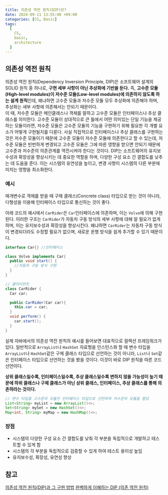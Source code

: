 ```yaml
---
title: 의존성 역전 원칙(DIP)란?
date: 2024-09-11 13:55:00 +09:00
categories: [CS, Basic]
tags:
  [
    CS,
    basic,
    architecture
  ]
---
```

## 의존성 역전 원칙
의존성 역전 원칙(Dependency Inversion Principle, DIP)은 소프트웨어 설계의 SOLID 원칙 중 하나로, **구현 세부 사항이 아닌 추상화에 기반을 둔다.** 즉, **고수준 모듈(High-level modules)이 저수준 모듈(Low-level modules)에 의존하지 않도록 하는 설계 원칙**인데, 왜냐하면 고수준 모듈과 저수준 모듈 모두 추상화에 의존해야 하며, 추상화는 세부 사항에 의존해서는 안되기 때문이다.  
이 때, 저수준 모듈은 메인클래스나 객체를 말하고 고수준 모듈은 인터페이스나 추상 클래스를 의미한다. 고수준 모듈이 상대적으로 큰 틀에서 어떤 의미있는 단일 기능을 제공하는 모듈이라면, 저수준 모듈은 고수준 모듈의 기능을 구현하기 위해 필요한 각 개별 요소가 어떻게 구현될지를 다룬다. 사실 직접적으로 인터페이스나 추상 클래스를 구현하는 것은 저수준 모듈이기 때문에 고수준 모듈이 저수준 모듈에 의존한다고 할 수 있는데, 저수준 모듈은 빈번하게 변경되고 고수준 모듈은 그에 따른 영향을 받으면 안되기 때문에 고수준과 저수준의 의존관계를 역전시켜야 한다는 것이다. 
DIP는 소프트웨어의 유지보수성과 확장성을 향상시키는 데 중요한 역할을 하며, 다양한 구성 요소 간 결합도를 낮추는 데 도움을 준다. 이는 시스템의 유연성을 높이고, 변경 사항이 시스템의 다른 부분에 미치는 영향을 최소화한다. 

### 예시 
매개변수로 객체를 받을 때 구체 클래스(Concrete class) 타입으로 받는 것이 아니라, 다형성을 이용해 인터페이스 타입으로 통신하는 것이 좋다. 

아래 코드의 예시에서 `CarRider`은 `Car`인터페이스에 의존하며, 이는 `Volvo`에 의해 구현된다. 이러한 구조는 `CarRider`가 자동차 구동 방식의 세부 사항에 대해 알 필요가 없게 하며, 이는 유지보수성과 확장성을 향상시킨다. 왜냐하면 `CarRider`는 자동차 구동 방식이 변경되더라도 수정할 필요가 없으며, 새로운 운행 방식을 쉽게 추가할 수 있기 때문이다. 
```java
interface Car{} //인터페이스 

class Volvo implements Car{
  public void start() {
    //자동차 구동 방식 구현
  }
}

// 클라이언트
class CarRider {
  Car car;

  public CarRider(Car car){
    this.car = car;
  }
  void perform() {
    car.start();
  }
}
```

실제 자바에서의 의존성 역전 원칙의 예시를 들어보면 대표적으로 컬렉션 프레임워크가 있다. 일반적으로 `ArrayList`나 `HashSet` 자료형을 인스턴스화 할 때 변수 타입을 `ArrayList`나 `HashSet`같은 구체 클래스 타입으로 선언하는 것이 아니라, `List`나 `Set`같은 인터페이스 타입으로 선언하는 것을 봤을 것이다. 이것이 바로 DIP 원칙을 따른 코드 선언이다. 

**상위 클래스일수록, 인터페이스일수록, 추상 클래스일수록 변하지 않을 가능성이 높기 때문에 하위 클래스나 구체 클래스가 아닌 상위 클래스, 인터페이스, 추상 클래스를 통해 의존하라는 것이다.**
```java
// 변수 타입을 고수준의 모듈인 인터페이스 타입으로 선언하여 저수준의 모듈을 할당
List<String> myList = new ArrayList()<>;
Set<String> mySet = new HashSet()<>;
Map<int, String> myMap = new HashMap()<>;
```
### 장점
- 시스템의 다양한 구성 요소 간 결합도를 낮춰 각 부분을 독립적으로 개발하고 테스트할 수 있게 함
- 시스템의 각 부분을 독립적으로 검증할 수 있게 하여 테스트 용이성 높임
- 유지보수성, 확장성, 유연성 향상 

## 참고
[의존성 역전 원칙(DIP)과 그 구현 방법](https://f-lab.kr/insight/dependency-inversion-principle)
[완벽하게 이해하는 DIP (의존 역전 원칙)](https://inpa.tistory.com/entry/OOP-%F0%9F%92%A0-%EC%95%84%EC%A3%BC-%EC%89%BD%EA%B2%8C-%EC%9D%B4%ED%95%B4%ED%95%98%EB%8A%94-DIP-%EC%9D%98%EC%A1%B4-%EC%97%AD%EC%A0%84-%EC%9B%90%EC%B9%99)